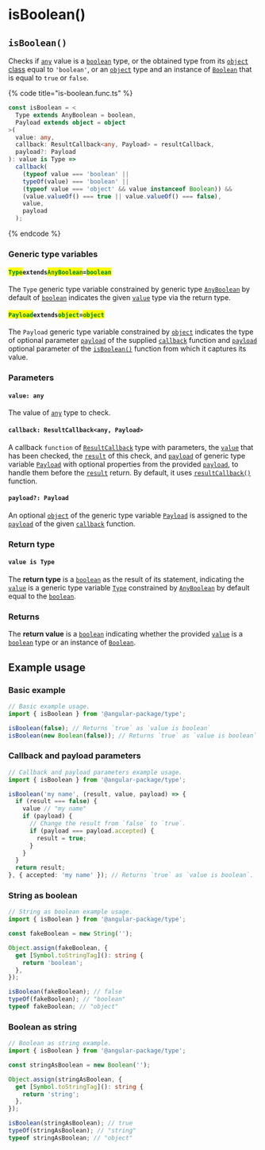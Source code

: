 # isBoolean()

## `isBoolean()`

Checks if [`any`](https://www.typescriptlang.org/docs/handbook/2/everyday-types.html#any) value is a [`boolean`](https://developer.mozilla.org/en-US/docs/Web/JavaScript/Reference/Global\_Objects/Boolean) type, or the obtained type from its [`object` class](https://developer.mozilla.org/en-US/docs/Web/JavaScript/Reference/Global\_Objects/Object/toString#using\_tostring\_to\_detect\_object\_class) equal to `'boolean'`, or an [`object`](https://developer.mozilla.org/en-US/docs/Web/JavaScript/Reference/Global\_Objects/Object) type and an instance of [`Boolean`](https://developer.mozilla.org/en-US/docs/Web/JavaScript/Reference/Global\_Objects/Boolean) that is equal to `true` or `false`.

{% code title="is-boolean.func.ts" %}
```typescript
const isBoolean = <
  Type extends AnyBoolean = boolean,
  Payload extends object = object
>(
  value: any,
  callback: ResultCallback<any, Payload> = resultCallback,
  payload?: Payload
): value is Type =>
  callback(
    (typeof value === 'boolean' ||
    typeOf(value) === 'boolean' ||
    (typeof value === 'object' && value instanceof Boolean)) &&
    (value.valueOf() === true || value.valueOf() === false),
    value,
    payload
  );
```
{% endcode %}

### Generic type variables

#### <mark style="color:green;">**`Type`**</mark>**`extends`**<mark style="color:green;">**`AnyBoolean`**</mark>**`=`**<mark style="color:green;">**`boolean`**</mark>

The `Type` generic type variable constrained by generic type [`AnyBoolean`](../types/anyboolean.md) by default of [`boolean`](https://www.typescriptlang.org/docs/handbook/basic-types.html#boolean) indicates the given [`value`](isboolean.md#value-any) type via the return type.

#### <mark style="color:green;">**`Payload`**</mark>**`extends`**<mark style="color:green;">**`object`**</mark>**`=`**<mark style="color:green;">**`object`**</mark>

The `Payload` generic type variable constrained by [`object`](https://www.typescriptlang.org/docs/handbook/basic-types.html#object) indicates the type of optional parameter [`payload`](../types/resultcallback.md#payload-payload) of the supplied [`callback`](isboolean.md#callback-resultcallback-less-than-any-payload-greater-than) function and [`payload`](isboolean.md#payload-payload) optional parameter of the [`isBoolean()`](isboolean.md#isboolean) function from which it captures its value.

### Parameters

#### `value: any`

The value of [`any`](https://www.typescriptlang.org/docs/handbook/2/everyday-types.html#any) type to check.

#### `callback: ResultCallback<any, Payload>`

A callback `function` of [`ResultCallback`](../types/resultcallback.md) type with parameters, the [`value`](isboolean.md#value-any) that has been checked, the [`result`](../types/resultcallback.md#result-boolean) of this check, and [`payload`](../types/resultcallback.md#payload-payload) of generic type variable [`Payload`](isboolean.md#payloadextendsobject) with optional properties from the provided [`payload`](isboolean.md#payload-payload), to handle them before the [`result`](../types/resultcallback.md#result-boolean) return. By default, it uses [`resultCallback()`](../helper/resultcallback.md) function.

#### `payload?: Payload`

An optional [`object`](https://developer.mozilla.org/en-US/docs/Web/JavaScript/Reference/Global\_Objects/Object) of the generic type variable [`Payload`](isboolean.md#payloadextendsobject-object) is assigned to the [`payload`](../types/resultcallback.md#payload-payload) of the given [`callback`](isboolean.md#callback-resultcallback-less-than-any-payload-greater-than) function.

### Return type

#### `value is Type`

The **return type** is a [`boolean`](https://www.typescriptlang.org/docs/handbook/basic-types.html#boolean) as the result of its statement, indicating the [`value`](isboolean.md#value-any) is a generic type variable [`Type`](isboolean.md#typeextendsanyboolean-boolean) constrained by [`AnyBoolean`](../types/anyboolean.md) by default equal to the [`boolean`](https://www.typescriptlang.org/docs/handbook/basic-types.html#boolean).

### Returns

The **return value** is a [`boolean`](https://developer.mozilla.org/en-US/docs/Web/JavaScript/Reference/Global\_Objects/Boolean) indicating whether the provided [`value`](isboolean.md#value-any) is a [`boolean`](https://developer.mozilla.org/en-US/docs/Web/JavaScript/Reference/Global\_Objects/Boolean) type or an instance of [`Boolean`](https://developer.mozilla.org/en-US/docs/Web/JavaScript/Reference/Global\_Objects/Boolean).

## Example usage

### Basic example

```typescript
// Basic example usage.
import { isBoolean } from '@angular-package/type';

isBoolean(false); // Returns `true` as `value is boolean`
isBoolean(new Boolean(false)); // Returns `true` as `value is boolean`
```

### Callback and payload parameters

```typescript
// Callback and payload parameters example usage.
import { isBoolean } from '@angular-package/type';

isBoolean('my name', (result, value, payload) => {
  if (result === false) {
    value // "my name"
    if (payload) {
      // Change the result from `false` to `true`.
      if (payload === payload.accepted) {
        result = true;
      }
    }
  }
  return result;
}, { accepted: 'my name' }); // Returns `true` as `value is boolean`.
```

### String as boolean

```typescript
// String as boolean example usage.
import { isBoolean } from '@angular-package/type';

const fakeBoolean = new String('');

Object.assign(fakeBoolean, {
  get [Symbol.toStringTag](): string {
    return 'boolean';
  },
});

isBoolean(fakeBoolean); // false
typeOf(fakeBoolean); // "boolean"
typeof fakeBoolean; // "object"
```

### Boolean as string

```typescript
// Boolean as string example.
import { isBoolean } from '@angular-package/type';

const stringAsBoolean = new Boolean('');

Object.assign(stringAsBoolean, {
  get [Symbol.toStringTag](): string {
    return 'string';
  },
});

isBoolean(stringAsBoolean); // true
typeOf(stringAsBoolean); // "string"
typeof stringAsBoolean; // "object"
```

